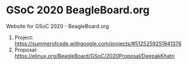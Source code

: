# GSoC 2020 BeagleBoard.org

Website for GSoC 2020 - BeagleBoard.org

1. Project: https://summerofcode.withgoogle.com/projects/#5125259251941376
2. Proposal: https://elinux.org/BeagleBoard/GSoC/2020Proposal/DeepakKhatri